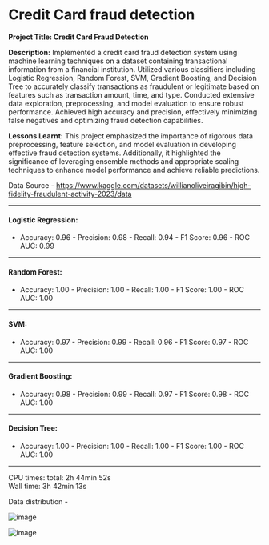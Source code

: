 # Credit Card fraud detection
**Project Title: Credit Card Fraud Detection**

**Description:** Implemented a credit card fraud detection system using machine learning techniques on a dataset containing transactional information from a financial institution. Utilized various classifiers including Logistic Regression, Random Forest, SVM, Gradient Boosting, and Decision Tree to accurately classify transactions as fraudulent or legitimate based on features such as transaction amount, time, and type. Conducted extensive data exploration, preprocessing, and model evaluation to ensure robust performance. Achieved high accuracy and precision, effectively minimizing false negatives and optimizing fraud detection capabilities.

**Lessons Learnt:** This project emphasized the importance of rigorous data preprocessing, feature selection, and model evaluation in developing effective fraud detection systems. Additionally, it highlighted the significance of leveraging ensemble methods and appropriate scaling techniques to enhance model performance and achieve reliable predictions.

Data Source -  https://www.kaggle.com/datasets/willianoliveiragibin/high-fidelity-fraudulent-activity-2023/data

---
#### Logistic Regression:
- Accuracy: 0.96 - Precision: 0.98 - Recall: 0.94 - F1 Score: 0.96 - ROC AUC: 0.99
---
#### Random Forest:
- Accuracy: 1.00 - Precision: 1.00 - Recall: 1.00 - F1 Score: 1.00 - ROC AUC: 1.00
---
#### SVM:
- Accuracy: 0.97 - Precision: 0.99 - Recall: 0.96 - F1 Score: 0.97 - ROC AUC: 1.00
---
#### Gradient Boosting:
- Accuracy: 0.98 - Precision: 0.99 - Recall: 0.97 - F1 Score: 0.98 - ROC AUC: 1.00
---
#### Decision Tree:
- Accuracy: 1.00 - Precision: 1.00 - Recall: 1.00 - F1 Score: 1.00 - ROC AUC: 1.00
---
CPU times: total: 2h 44min 52s <br>
Wall time: 3h 42min 13s


Data distribution - 


![image](https://github.com/Omkarnj/CCfraud_detection/assets/135634070/73a3a62b-7f9a-4c02-aba3-19c5db677a9f)

![image](https://github.com/Omkarnj/CCfraud_detection/assets/135634070/5a829164-446b-4e89-9790-dfcbc6fab2e7)


